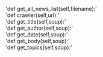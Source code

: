'def get_all_news_list(self,filename):'  
'def crawler(self,url):'  
'def get_title(self,soup):'  
'def get_author(self,soup):'  
'def get_date(self,soup):'  
'def get_body(self,soup):'  
'def get_topics(self,soup):'  
